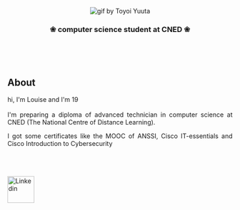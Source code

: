 <p align="center">
    <img alt="gif by Toyoi Yuuta" src="https://i.pinimg.com/originals/a7/53/a1/a753a1d7a63ceebebd970643b59f2cde.gif"/>
</p>

 <h3 align="center">❀  computer science student at CNED  ❀</h3>
 <br><br><br>
 <h2>About</h3>
 
 <div align="justify">
 <p>hi, I'm Louise and I'm 19
 <br><br>  
 I'm preparing a diploma of advanced technician in computer science at CNED (The National Centre of Distance Learning).</p>

<p>I got some certificates like the MOOC of ANSSI, Cisco IT-essentials and Cisco Introduction to Cybersecurity </p>
</div>

<br><br><br>
  <a href="https://www.linkedin.com/in/louise-p-84691a221/">
    <img alt="Linkedin" src="https://assets.website-files.com/5882070e014bf1cd4f33ce9e/6032fbea2f53e443e21b1306_linkedin-3-512.png" width="60"/>
  </a>
